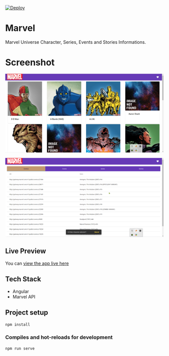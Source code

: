 [![Deploy](https://www.herokucdn.com/deploy/button.svg)](https://heroku.com/deploy?template=https://github.com/heroku/node-js-getting-started)

# Marvel
Marvel Universe Character, Series, Events and Stories Informations.
# Screenshot
![Img1](https://github.com/hraverkar/Marvel/blob/master/screenshot/msedge_KKCBemWPxd.jpg)

![Img2](https://github.com/hraverkar/Marvel/blob/master/screenshot/msedge_pPBrCDQm81.png)
## Live Preview

You can [view the app live here](https://marvelccd.herokuapp.com/)

## Tech Stack

* Angular
* Marvel API

## Project setup
```
npm install
```

### Compiles and hot-reloads for development
```
npm run serve
```
